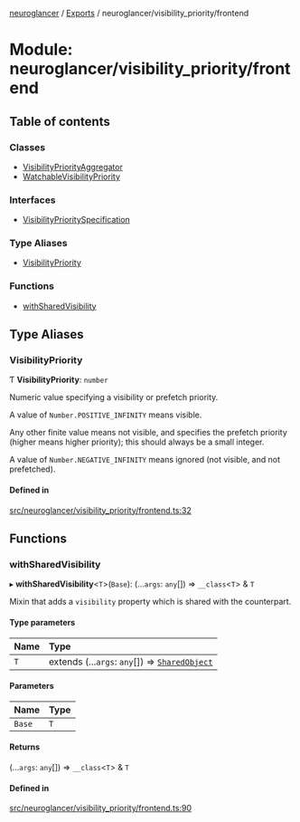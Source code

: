 [neuroglancer](../README.md) / [Exports](../modules.md) / neuroglancer/visibility\_priority/frontend

# Module: neuroglancer/visibility\_priority/frontend

## Table of contents

### Classes

- [VisibilityPriorityAggregator](../classes/neuroglancer_visibility_priority_frontend.VisibilityPriorityAggregator.md)
- [WatchableVisibilityPriority](../classes/neuroglancer_visibility_priority_frontend.WatchableVisibilityPriority.md)

### Interfaces

- [VisibilityPrioritySpecification](../interfaces/neuroglancer_visibility_priority_frontend.VisibilityPrioritySpecification.md)

### Type Aliases

- [VisibilityPriority](neuroglancer_visibility_priority_frontend.md#visibilitypriority)

### Functions

- [withSharedVisibility](neuroglancer_visibility_priority_frontend.md#withsharedvisibility)

## Type Aliases

### VisibilityPriority

Ƭ **VisibilityPriority**: `number`

Numeric value specifying a visibility or prefetch priority.

A value of `Number.POSITIVE_INFINITY` means visible.

Any other finite value means not visible, and specifies the prefetch priority (higher means
higher priority); this should always be a small integer.

A value of `Number.NEGATIVE_INFINITY` means ignored (not visible, and not prefetched).

#### Defined in

[src/neuroglancer/visibility_priority/frontend.ts:32](https://github.com/ActiveBrainAtlas2/neuroglancer/blob/91617476/src/neuroglancer/visibility_priority/frontend.ts#L32)

## Functions

### withSharedVisibility

▸ **withSharedVisibility**<`T`\>(`Base`): (...`args`: `any`[]) => `__class`<`T`\> & `T`

Mixin that adds a `visibility` property which is shared with the counterpart.

#### Type parameters

| Name | Type |
| :------ | :------ |
| `T` | extends (...`args`: `any`[]) => [`SharedObject`](../classes/neuroglancer_worker_rpc.SharedObject.md) |

#### Parameters

| Name | Type |
| :------ | :------ |
| `Base` | `T` |

#### Returns

(...`args`: `any`[]) => `__class`<`T`\> & `T`

#### Defined in

[src/neuroglancer/visibility_priority/frontend.ts:90](https://github.com/ActiveBrainAtlas2/neuroglancer/blob/91617476/src/neuroglancer/visibility_priority/frontend.ts#L90)
